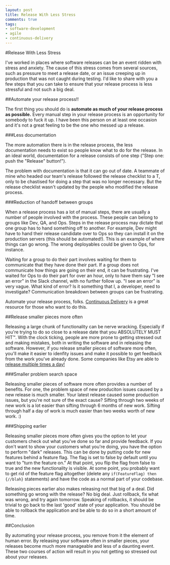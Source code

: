```yaml
---
layout: post
title: Release With Less Stress 
comments: true
tags:
- software-development
- agile
- continuous-delivery
---
```


#Release With Less Stress

I've worked in places where software releases can be an event ridden with stress and anxiety. The cause of this stress comes from several sources, such as pressure to meet a release date, or an issue creeping up in production that was not caught during testing. I'd like to share with you a few steps that you can take to ensure that your release process is less stressful and not such a big deal.

##Automate your release process!!

The first thing you should do is **automate as much of your release process as possible.** Every manual step in your release process is an opportunity for somebody to fuck it up. I have been this person on at least one occasion and it's not a great feeling to be the one who messed up a release.

###Less documentation

The more automation there is in the release process, the less documentation needs to exist so people know what to do for the release. In an ideal world, documentation for a release consists of one step ("Step one: push the "Release" button!"). 

The problem with documentation is that it can go out of date. A teammate of mine who headed our team's release followed the release checklist to a T, only to be chastised for doing a step that was no longer necessary. But the release checklist wasn't updated by the people who modified the release process.

###Reduction of handoff between groups 

When a release process has a lot of manual steps, there are usually a number of people involved with the process. These people can belong to groups like Dev, QA, and Ops. Steps in the release process may dictate that one group has to hand something off to another. For example, Dev might have to hand their release candidate over to Ops so they can install it on the production servers (this should be automated!). This is an example of where things can go wrong. The wrong deployables could be given to Ops, for instance. 

Waiting for a group to do their part involves waiting for them to communicate that they have done their part. If a group does not communicate how things are going on their end, it can be frustrating. I've waited for Ops to do their part for over an hour, only to have them say "I see an error" in the Slack channel, with no further follow up. "I see an error" is very vague. What kind of error? Is it something that I, a developer, need to investigate? Communication breakdown between groups can be frustrating. 

Automate your release process, folks. [Continuous Delivery](http://smile.amazon.com/Continuous-Delivery-Deployment-Automation-Addison-Wesley/dp/0321601912) is a great resource for those who want to do this.

##Release smaller pieces more often

Releasing a large chunk of functionality can be nerve wracking. Especially if you're trying to do so close to a release date that you ABSOLUTELY MUST HIT™. With the clock ticking, people are more prone to getting stressed out and making mistakes, both in writing the software and in releasing the software. However, if you release smaller pieces of software more often, you'll make it easier to idenfity issues and make it possible to get feedback from the work you've already done. Some companies like Etsy are able to [release multiple times a day!](https://youtu.be/JR-ccCTmMKY)

###Smaller problem search space

Releasing smaller pieces of software more often provides a number of benefits. For one, the problem space of new produciton issues caused by a new release is much smaller. Your latest release caused some production issues, but you're not sure of the exact cause? Sifting through two weeks of new work is a lot easier than sifting through 6 months of new work. Sifting through half a day of work is much easier than two weeks worth of new work. :)

###Shipping earlier

Releasing smaller pieces more often gives you the option to let your customers check out what you've done so far and provide feedback. If you don't want to show your customers what you're doing, you have the option to perform "dark" releases. This can be done by putting code for new features behind a feature flag. The flag is set to false by default until you want to "turn the feature on." At that point, you flip the flag from false to true and the new functionality is visible. At some point, you probably want to get rid of the feature flag altogether (delete any `if(FeatureFlag) then {//blah}` statements) and have the code as a normal part of your codebase.

Releasing pieces earlier also makes releasing not that big of a deal. Did something go wrong with the release? No big deal. Just rollback, fix what was wrong, and try again tomorrow. Speaking of rollbacks, it should be trivial to go back to the last 'good' state of your application. You should be able to rollback the application and be able to do so in a short amount of time.

##Conclusion

By automating your release process, you remove from it the element of human error. By releasing your software often in smaller pieces, your releases become much more manageable and less of a daunting event. These two courses of action will result in you not getting so stressed out about your releases. 
